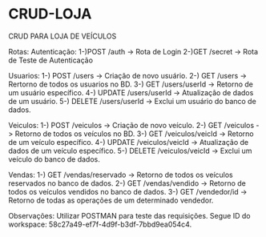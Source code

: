 # CRUD-LOJA
CRUD PARA LOJA DE VEÍCULOS

Rotas: 
Autenticação: 
1-)POST /auth -> Rota de Login
2-)GET /secret -> Rota de Teste de Autenticação

Usuarios:
1-) POST /users -> Criação de novo usuário.
2-) GET /users -> Rertorno de todos os usuarios no BD.
3-) GET /users/userId -> Retorno de um usuário específico.
4-) UPDATE /users/userId -> Atualização de dados de um usuário.
5-) DELETE /users/userId -> Exclui um usuário do banco de dados.

Veiculos:
1-) POST /veiculos -> Criação de novo veículo.
2-) GET /veiculos -> Retorno de todos os veículos no BD.
3-) GET /veiculos/veicId -> Retorno de um veículo específico.
4-) UPDATE /veiculos/veicId -> Atualização de dados de um veículo específico.
5-) DELETE /veiculos/veicId -> Exclui um veículo do banco de dados.

Vendas:
1-) GET /vendas/reservado -> Retorno de todos os veículos reservados no banco de dados.
2-) GET /vendas/vendido -> Retorno de todos os veículos vendidos no banco de dados.
3-) GET /vendedor/id -> Retorno de todas as operações de um determinado vendedor.

Observações:
Utilizar POSTMAN para teste das requisições. Segue ID do workspace: 58c27a49-ef7f-4d9f-b3df-7bbd9ea054c4.
